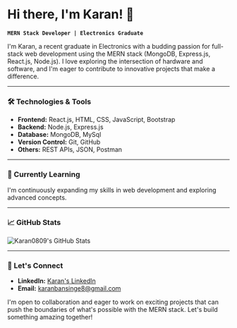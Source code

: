 # Hi there, I'm Karan! 👋

**`MERN Stack Developer | Electronics Graduate`**

I'm Karan, a recent graduate in Electronics with a budding passion for full-stack web development using the MERN stack (MongoDB, Express.js, React.js, Node.js). I love exploring the intersection of hardware and software, and I'm eager to contribute to innovative projects that make a difference.

---

### 🛠️ Technologies & Tools

- **Frontend:** React.js, HTML, CSS, JavaScript, Bootstrap
- **Backend:** Node.js, Express.js
- **Database:** MongoDB, MySql
- **Version Control:** Git, GitHub
- **Others:** REST APIs, JSON, Postman

---

### 🌱 Currently Learning

I'm continuously expanding my skills in web development and exploring advanced concepts.

---

### 📈 GitHub Stats

![Karan0809's GitHub Stats](https://github-readme-stats.vercel.app/api?username=Karan0809&show_icons=true&theme=radical)

---

### 🤝 Let's Connect

- **LinkedIn:** [Karan's LinkedIn]([https://www.linkedin.com/in/karan-mern-stack/])
- **Email:** karanbansinge8@gmail.com

I'm open to collaboration and eager to work on exciting projects that can push the boundaries of what's possible with the MERN stack. Let's build something amazing together!
